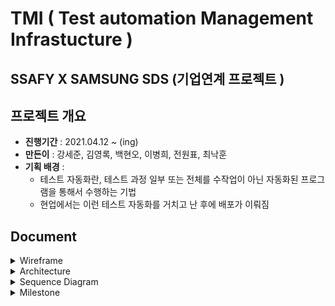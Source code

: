 # TMI ( Test automation Management Infrastucture )

## SSAFY X SAMSUNG SDS (기업연계 프로젝트 )

## 프로젝트 개요

- **진행기간** : 2021.04.12 ~ (ing)
- **만든이** : 강세준, 김영록, 백현오, 이병희, 전원표, 최낙훈
- **기획 배경** : 
  - 테스트 자동화란, 테스트 과정 일부 또는 전체를 수작업이 아닌 자동화된 프로그램을 통해서 수행하는 기법
  - 현업에서는 이런 테스트 자동화를 거치고 난 후에 배포가 이뤄짐

## Document

<details>
    <summary> Wireframe</summary>
    <ul>
![ProjectDetail.png](docs/Wireframe/ProjectDetail.png)
![ProjectList.png](docs/Wireframe/ProjectDetail.png)
![Test Detail.png](docs/Wireframe/Test Detail.png)
![TestJobList.png](docs/Wireframe/TestJobList.png)
    </ul>
</details>
<details>
    <summary> Architecture </summary>
    <ul>
![architecture.png](docs/Wireframe/architecture.png)
    </ul>
</details>
<details>
    <summary> Sequence Diagram </summary>
    <ul>
![Test Data Collect](docs/Sequence Diagram/Test Data Collect.png)
        
![Report Select](docs/Sequence Diagram/Report Select.png)
    </ul>
</details>
<details>
    <summary> Milestone</summary>
    <ul>
![MileStone](Document/Milestone/MileStone.png)
    </ul>
</details>